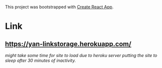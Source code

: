 This project was bootstrapped with [Create React App](https://github.com/facebook/create-react-app).

# Link

## https://yan-linkstorage.herokuapp.com/
*might take some time for site to load due to heroku server putting the site to sleep after 30 minutes of inactivity.*
